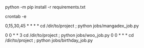 python -m pip install -r requirements.txt

crontab -e

0,15,30,45 * * * * cd /dir/to/project ; python jobs/mangadex_job.py

0 0 * * 3 cd /dir/to/project ; python jobs/woo_job.py
0 0 * * * cd /dir/to/project ; python jobs/birthday_job.py

